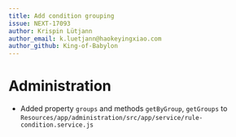 ```yaml
---
title: Add condition grouping
issue: NEXT-17093
author: Krispin Lütjann
author_email: k.luetjann@haokeyingxiao.com 
author_github: King-of-Babylon
---
```

# Administration
* Added property `groups` and methods `getByGroup`, `getGroups` to `Resources/app/administration/src/app/service/rule-condition.service.js`
